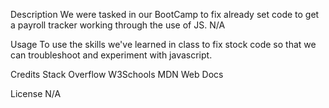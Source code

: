 Description
We were tasked in our BootCamp to fix already set code to get a payroll tracker working through the use of JS.
N/A

Usage
To use the skills we've learned in class to fix stock code so that we can troubleshoot and experiment with javascript. 

Credits
Stack Overflow W3Schools MDN Web Docs

License
N/A